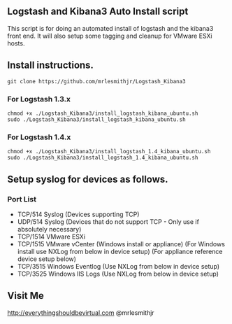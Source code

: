 Logstash and Kibana3 Auto Install script
----------------------------------------

This script is for doing an automated install of logstash and the kibana3 front end. It will also setup some tagging and cleanup for VMware ESXi hosts.

## Install instructions.

    git clone https://github.com/mrlesmithjr/Logstash_Kibana3

### For Logstash 1.3.x

    chmod +x ./Logstash_Kibana3/install_logstash_kibana_ubuntu.sh
    sudo ./Logstash_Kibana3/install_logstash_kibana_ubuntu.sh

### For Logstash 1.4.x

    chmod +x ./Logstash_Kibana3/install_logstash_1.4_kibana_ubuntu.sh
    sudo ./Logstash_Kibana3/install_logstash_1.4_kibana_ubuntu.sh

## Setup syslog for devices as follows.

### Port List

* TCP/514 Syslog (Devices supporting TCP)
* UDP/514 Syslog (Devices that do not support TCP - Only use if absolutely necessary)
* TCP/1514 VMware ESXi
* TCP/1515 VMware vCenter (Windows install or appliance) (For Windows install use NXLog from below in device setup) (For appliance reference device setup below)
* TCP/3515 Windows Eventlog (Use NXLog from below in device setup)
* TCP/3525 Windows IIS Logs (Use NXLog from below in device setup)

Visit Me
--------
http://everythingshouldbevirtual.com
@mrlesmithjr

